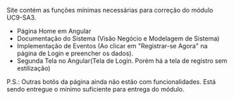Site contém as funções mínimas necessárias para correção do módulo UC9-SA3.

- Página Home em Angular
- Documentação do Sistema (Visão Negócio e Modelagem de Sistema)
- Implementação de Eventos (Ao clicar em "Registrar-se Agora" na página de Login e preencher os dados).
- Segunda Tela no Angular(Tela de Login. Porém há a tela de registro sem estilização)

P.S.: Outras botõs da página ainda não estão com funcionalidades. Está sendo entregue o mínimo suficiente para entrega do módulo.
